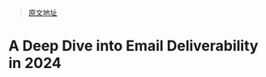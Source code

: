 > [原文地址](https://www.xomedia.io/blog/a-deep-dive-into-email-deliverability/)

# A Deep Dive into Email Deliverability in 2024
